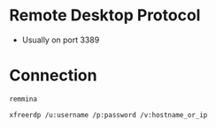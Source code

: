 
# Remote Desktop Protocol

- Usually on port 3389

# Connection

```bash
remmina
```

```bash
xfreerdp /u:username /p:password /v:hostname_or_ip
```
